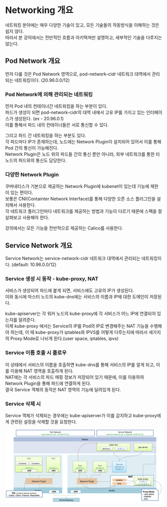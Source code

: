 # Networking 개요

네트워킹 분야에는 매우 다양한 기술이 있고, 모든 기술들의 작동방식을 이해하는 것은 쉽지 않다.  
따라서 본 강의에서는 전반적인 흐름과 아키텍쳐만 설명하고, 세부적인 기술을 다루지는 않는다.

## Pod Network 개요

먼저 다룰 것은 Pod Network 영역으로, pod-network-cidr 네트워크 대역에서 관리되는 네트워킹이다. (20.96.0.0/12)

### Pod Network에 의해 관리되는 네트워킹

먼저 Pod 내의 컨테이너간 네트워킹을 하는 부분이 있다.  
파드가 생성이 되면 pod-network-cidr의 대역 내에서 고유 IP를 가지고 있는 인터페이스가 생성된다. (ex - 20.96.0.1)  
이를 통해서 파드 내의 컨테이너들은 서로 통신할 수 있다.

그리고 파드 간 네트워킹을 하는 부분도 있다.  
각 파드마다 IP가 존재하는데, 노드에는 Network Plugin이 설치되어 있어서 이를 통해 Pod 간의 통신이 가능해진다.  
Network Plugin은 노드 위의 파드들 간의 통신 뿐만 아니라, 외부 네트워크를 통한 타 노드의 파드와의 통신도 담당한다.

### 다양한 Network Plugin

쿠버네티스가 기본으로 제공하는 Network Plugin에 kubenet이 있는데 기능에 제한이 있는 편이다.  
보통은 CNI(Containter Network Interface)를 통해 다양한 오픈 소스 플러그인을 설치해서 사용한다.  
각 네트워크 플러그인마다 네트워크를 제공하는 방법과 기능이 다르기 때문에 스펙을 잘 살펴보고 사용해야 한다.

강의에서는 모든 기능을 전반적으로 제공하는 Calico를 사용한다.

## Service Network 개요

Service Network는 service-network-cidr 네트워크 대역에서 관리되는 네트워킹이다. (default: 10.96.0.0/12)

### Service 생성 시 동작 - kube-proxy, NAT

서비스가 생성되어 파드에 붙게 되면, 서비스에도 고유의 IP가 생성된다.  
이와 동시에 마스터 노드의 kube-dns에는 서비스의 이름과 IP에 대한 도메인이 저장된다.

kube-apiserver는 각 워커 노드의 kube-proxy에 각 서비스가 어느 IP에 연결되어 있는지를 알려준다.  
이제 kube-proxy 에서는 Service의 IP를 Pod의 IP로 변경해주는 NAT 기능을 수행해야 하는데, 이 때 kube-proxy가 iptables와 IPVS를 어떻게 다루는지에 따라서 세가지의 Proxy Mode로 나뉘게 된다.(user space, iptables, ipvs)

### Service 이름 호출 시 플로우

이 상태에서 서비스의 이름을 호출하면 kube-dns를 통해 서비스의 IP를 알게 되고, 이를 이용해 NAT 영역을 호출하게 된다.  
NAT에는 각 서비스의 파드 매핑 정보가 저장되어 있기 때문에, 이를 이용하여 Network Plugin을 통해 파드에 연결하게 된다.  
결국 Service 객체의 동작은 NAT 영역의 기능에 달려있게 된다.

### Service 삭제 시

Service 객체가 삭제되는 경우에는 kube-apiserver가 이를 감지하고 kube-proxy에게 관련된 설정을 삭제할 것을 요청한다.

<img src="./images/3_Networking1.png" />
